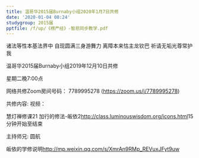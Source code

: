 ```yaml
---
title: 温哥华2015届Burnaby小组2020年1月7日共修
date: '2020-01-04 08:24'
studygroup: 2015届
pptfile: /f/up/《楞严经》-智悲同步教学.pdf
---
```

诸法等性本基法界中 自现圆满三身游舞力 离障本来怙主龙钦巴 祈请无垢光尊常护我

温哥华2015届Burnaby小组2019年12月10日共修 

星期二晚7:00点 

网络共修Zoom房间号码： 7789995278 (<https://zoom.us/j/7789995278>)

共修内容: 视频：

慧灯禅修课21 加行的修法-皈依2<http://class.luminouswisdom.org/icons.html>15分钟开始至结束

主持师兄: 圆航

皈依的学修说明<http://mp.weixin.qq.com/s/XmrAn9RMp_REVuxJFyt9uw>
